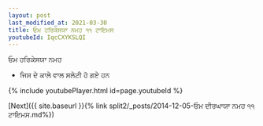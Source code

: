 ```yaml
---
layout: post
last_modified_at: 2021-03-30
title: ਓਮ ਹਰਿਕੇਸਯਾ ਨਮਹ ੧੧ ਟਾਇਮਸ
youtubeId: IqcCXYKSLQI
---
```

 
 
 ਓਮ ਹਰਿਕੇਸਯਾ ਨਮਹ  
 
 -  ਜਿਸ ਦੇ ਕਾਲੇ ਵਾਲ ਸਲੇਟੀ ਹੋ ​​ਗਏ ਹਨ 
 
  
 
  
 
 
 
 
 
 


{% include youtubePlayer.html id=page.youtubeId %}
 
[Next]({{ site.baseurl }}{% link  split2/_posts/2014-12-05-ਓਮ ਦੀਰਘਾਯਾ ਨਮਹ ੧੧ ਟਾਇਮਸ.md%})
 
